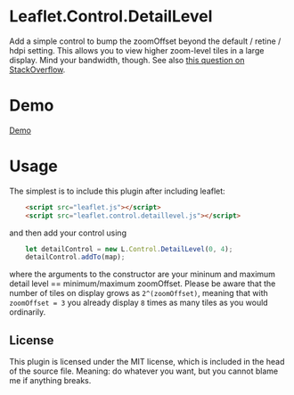 # Leaflet.Control.DetailLevel
Add a simple control to bump the zoomOffset beyond the default / retine / hdpi setting. This allows you to view higher zoom-level tiles in a large display. Mind your bandwidth, though. See also [this question on StackOverflow](https://stackoverflow.com/q/54108379).

# Demo
[Demo](https://valkenburg.github.io/Leaflet.Control.DetailLevel/demo.html)

# Usage
The simplest is to include this plugin after including leaflet:

```html
    <script src="leaflet.js"></script>
    <script src="leaflet.control.detaillevel.js"></script>
```

and then add your control using
```javascript
    let detailControl = new L.Control.DetailLevel(0, 4);
    detailControl.addTo(map);
```

where the  arguments to the constructor are your mininum and maximum detail level == minimum/maximum zoomOffset. Please be aware that the number of tiles on display grows as `2^(zoomOffset)`, meaning that with `zoomOffset = 3` you already display `8` times as many tiles as you would ordinarily.

## License

This plugin is licensed under the MIT license, which is included in the head of the source file. Meaning: do whatever you want, but you cannot blame me if anything breaks.

